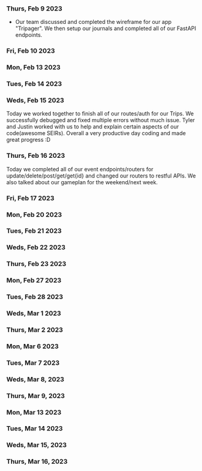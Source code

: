 ### Thurs, Feb 9 2023

- Our team discussed and completed the wireframe for our app "Tripager". We then setup our journals and completed all of our FastAPI endpoints.

### Fri, Feb 10 2023

### Mon, Feb 13 2023

### Tues, Feb 14 2023

### Weds, Feb 15 2023
Today we worked together to finish all of our routes/auth for our Trips. We successfully debugged and fixed multiple errors without much issue. Tyler and Justin worked with us to help and explain certain aspects of our code(awesome SEIRs). Overall a very productive day coding and made great progress :D
### Thurs, Feb 16 2023
Today we completed all of our event endpoints/routers for update/delete/post/get/get{id} and changed our routers to restful APIs. We also talked about our gameplan for the weekend/next week.
### Fri, Feb 17 2023

### Mon, Feb 20 2023

### Tues, Feb 21 2023

### Weds, Feb 22 2023

### Thurs, Feb 23 2023

### Mon, Feb 27 2023

### Tues, Feb 28 2023

### Weds, Mar 1 2023

### Thurs, Mar 2 2023

### Mon, Mar 6 2023

### Tues, Mar 7 2023

### Weds, Mar 8, 2023

### Thurs, Mar 9, 2023

### Mon, Mar 13 2023

### Tues, Mar 14 2023

### Weds, Mar 15, 2023

### Thurs, Mar 16, 2023
